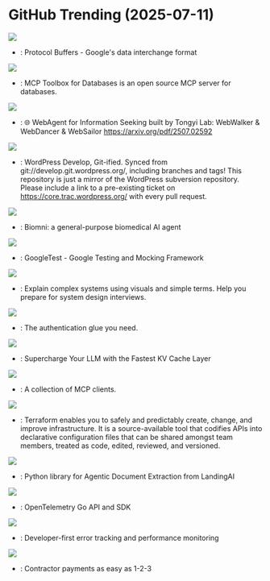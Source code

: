 # GitHub Trending (2025-07-11)

![](https://img.shields.io/badge/C%2B%2B-New%20153-green?style=flat-square&logo=appveyor)
- [](https://github.comundefined): Protocol Buffers - Google's data interchange format

![](https://img.shields.io/badge/Go-New%20819-green?style=flat-square&logo=appveyor)
- [](https://github.comundefined): MCP Toolbox for Databases is an open source MCP server for databases.

![](https://img.shields.io/badge/Python-New%20418-green?style=flat-square&logo=appveyor)
- [](https://github.comundefined): 🌐 WebAgent for Information Seeking built by Tongyi Lab: WebWalker & WebDancer & WebSailor https://arxiv.org/pdf/2507.02592

![](https://img.shields.io/badge/PHP-New%20104-green?style=flat-square&logo=appveyor)
- [](https://github.comundefined): WordPress Develop, Git-ified. Synced from git://develop.git.wordpress.org/, including branches and tags! This repository is just a mirror of the WordPress subversion repository. Please include a link to a pre-existing ticket on https://core.trac.wordpress.org/ with every pull request.

![](https://img.shields.io/badge/Python-New%20421-green?style=flat-square&logo=appveyor)
- [](https://github.comundefined): Biomni: a general-purpose biomedical AI agent

![](https://img.shields.io/badge/C%2B%2B-New%2027-green?style=flat-square&logo=appveyor)
- [](https://github.comundefined): GoogleTest - Google Testing and Mocking Framework

![](https://img.shields.io/badge/none-New%20349-green?style=flat-square&logo=appveyor)
- [](https://github.comundefined): Explain complex systems using visuals and simple terms. Help you prepare for system design interviews.

![](https://img.shields.io/badge/Python-New%2069-green?style=flat-square&logo=appveyor)
- [](https://github.comundefined): The authentication glue you need.

![](https://img.shields.io/badge/Python-New%20218-green?style=flat-square&logo=appveyor)
- [](https://github.comundefined): Supercharge Your LLM with the Fastest KV Cache Layer

![](https://img.shields.io/badge/none-New%20207-green?style=flat-square&logo=appveyor)
- [](https://github.comundefined): A collection of MCP clients.

![](https://img.shields.io/badge/Go-New%20146-green?style=flat-square&logo=appveyor)
- [](https://github.comundefined): Terraform enables you to safely and predictably create, change, and improve infrastructure. It is a source-available tool that codifies APIs into declarative configuration files that can be shared amongst team members, treated as code, edited, reviewed, and versioned.

![](https://img.shields.io/badge/Python-New%2019-green?style=flat-square&logo=appveyor)
- [](https://github.comundefined): Python library for Agentic Document Extraction from LandingAI

![](https://img.shields.io/badge/Go-New%2018-green?style=flat-square&logo=appveyor)
- [](https://github.comundefined): OpenTelemetry Go API and SDK

![](https://img.shields.io/badge/Python-New%2012-green?style=flat-square&logo=appveyor)
- [](https://github.comundefined): Developer-first error tracking and performance monitoring

![](https://img.shields.io/badge/Ruby-New%2026-green?style=flat-square&logo=appveyor)
- [](https://github.comundefined): Contractor payments as easy as 1-2-3

